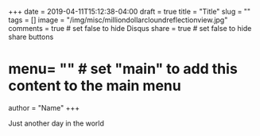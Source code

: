 +++
date = 2019-04-11T15:12:38-04:00
draft = true
title = "Title"
slug = ""
tags = []
image = "/img/misc/milliondollarcloundreflectionview.jpg"
comments = true     # set false to hide Disqus
share = true        # set false to hide share buttons
# menu= ""          # set "main" to add this content to the main menu
author = "Name"
+++

Just another day in the world
